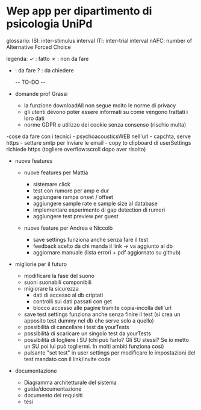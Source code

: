 # Wep app per dipartimento di psicologia UniPd

glossario:
ISI: inter-stimulus interval
ITI: inter-trial interval
nAFC: number of Alternative Forced Choice

legenda:
 ✓ : fatto 
 ✗ : non da fare
 - : da fare
 ? : da chiedere

	--     TO-DO     --

- domande prof Grassi
	- la funzione downloadAll non segue molto le norme di privacy
	- gli utenti devono poter essere informati su come vengono trattati i loro dati
	- norme GDPR e utilizzo dei cookie senza consenso (rischio multa)
	
-cose da fare con i tecnici
	- psychoacousticsWEB nell'url
	- capchta, serve https
	- settare smtp per inviare le email
	- copy to clipboard di userSettings richiede https (togliere overflow:scroll dopo aver risolto)

- nuove features
	- nuove features per Mattia
        - sistemare click
        - test con rumore per amp e dur
        - aggiungere rampa onset / offset
        - aggiungere sample rate e sample size al database
        - implementare esperimento di gap detection di rumori
        - aggiungere test preview per guest

	- nuove feature per Andrea e Niccolò
		- save settings funziona anche senza fare il test
		- feedback scelto da chi manda il link -> va aggiunto al db
		- aggiornare manuale (lista errori + pdf aggiornato su github)

- migliorie per il futuro
	- modificare la fase del suono
	- suoni suonabili componibili
	- migiorare la sicurezza
		- dati di accesso al db criptati
		- controlli sui dati passati con get
		- blocco accesso alle pagine tramite copia-incolla dell'url
	- save test settings funziona anche senza finire il test (si crea un apposito test dummy nel db che serve solo a quello)
	- possibilità di cancellare i test da yourTests
	- possibilità di scaricare un singolo test da yourTests
	- possibilità di togliere i SU (chi può farlo? Gli SU stessi? Se io metto un SU poi lui può togliermi. In molti ambiti funziona così)
	- pulsante "set test" in user settings per modificare le impostazioni del test mandato con il link/invite code

- documentazione
	- Diagramma architetturale del sistema
	- guida/documentazione
	- documento dei requisiti
	- tesi
